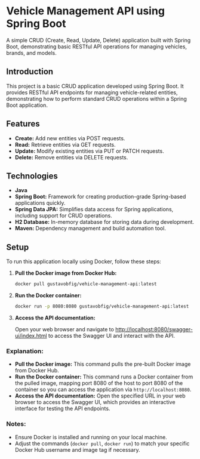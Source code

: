 
# Vehicle Management API using Spring Boot

A simple CRUD (Create, Read, Update, Delete) application built with Spring Boot, demonstrating basic RESTful API operations for managing vehicles, brands, and models.

## Introduction

This project is a basic CRUD application developed using Spring Boot. It provides RESTful API endpoints for managing vehicle-related entities, demonstrating how to perform standard CRUD operations within a Spring Boot application.

## Features

- **Create:** Add new entities via POST requests.
- **Read:** Retrieve entities via GET requests.
- **Update:** Modify existing entities via PUT or PATCH requests.
- **Delete:** Remove entities via DELETE requests.

## Technologies

- **Java**
- **Spring Boot:** Framework for creating production-grade Spring-based applications quickly.
- **Spring Data JPA:** Simplifies data access for Spring applications, including support for CRUD operations.
- **H2 Database:** In-memory database for storing data during development.
- **Maven:** Dependency management and build automation tool.

## Setup

To run this application locally using Docker, follow these steps:

1. **Pull the Docker image from Docker Hub:**

   ```bash
   docker pull gustavobfig/vehicle-management-api:latest
   ```

2. **Run the Docker container:**

   ```bash
   docker run -p 8080:8080 gustavobfig/vehicle-management-api:latest
   ```

3. **Access the API documentation:**

   Open your web browser and navigate to [http://localhost:8080/swagger-ui/index.html](http://localhost:8080/swagger-ui/index.html) to access the Swagger UI and interact with the API.

### Explanation:

- **Pull the Docker image:** This command pulls the pre-built Docker image from Docker Hub.
- **Run the Docker container:** This command runs a Docker container from the pulled image, mapping port 8080 of the host to port 8080 of the container so you can access the application via `http://localhost:8080`.
- **Access the API documentation:** Open the specified URL in your web browser to access the Swagger UI, which provides an interactive interface for testing the API endpoints.

### Notes:

- Ensure Docker is installed and running on your local machine.
- Adjust the commands (`docker pull`, `docker run`) to match your specific Docker Hub username and image tag if necessary.
